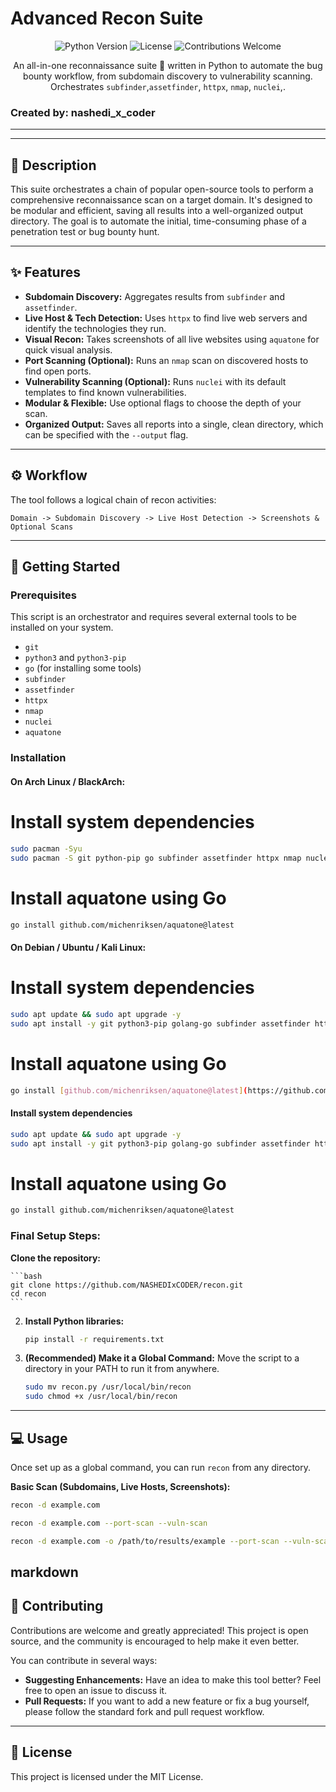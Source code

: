 # Advanced Recon Suite

<div align="center">

![Python Version](https://img.shields.io/badge/python-3.6+-blue.svg)
![License](https://img.shields.io/badge/license-MIT-green.svg)
![Contributions Welcome](https://img.shields.io/badge/contributions-welcome-brightgreen.svg)

An all-in-one reconnaissance suite 🐍 written in Python to automate the bug bounty workflow, from subdomain discovery to vulnerability scanning. Orchestrates `subfinder`,`assetfinder`, `httpx`, `nmap`, `nuclei`,.

</div>


### Created by: nashedi_x_coder

***
---
## 📜 Description

This suite orchestrates a chain of popular open-source tools to perform a comprehensive reconnaissance scan on a target domain. It's designed to be modular and efficient, saving all results into a well-organized output directory. The goal is to automate the initial, time-consuming phase of a penetration test or bug bounty hunt.

---
## ✨ Features

-   **Subdomain Discovery:** Aggregates results from `subfinder` and `assetfinder`.
-   **Live Host & Tech Detection:** Uses `httpx` to find live web servers and identify the technologies they run.
-   **Visual Recon:** Takes screenshots of all live websites using `aquatone` for quick visual analysis.
-   **Port Scanning (Optional):** Runs an `nmap` scan on discovered hosts to find open ports.
-   **Vulnerability Scanning (Optional):** Runs `nuclei` with its default templates to find known vulnerabilities.
-   **Modular & Flexible:** Use optional flags to choose the depth of your scan.
-   **Organized Output:** Saves all reports into a single, clean directory, which can be specified with the `--output` flag.
---
## ⚙️ Workflow

The tool follows a logical chain of recon activities:

`Domain -> Subdomain Discovery -> Live Host Detection -> Screenshots & Optional Scans`

---
## 🚀 Getting Started

### Prerequisites

This script is an orchestrator and requires several external tools to be installed on your system.

-   `git`
-   `python3` and `python3-pip`
-   `go` (for installing some tools)
-   `subfinder`
-   `assetfinder`
-   `httpx`
-   `nmap`
-   `nuclei`
-   `aquatone`

### Installation

#### On Arch Linux / BlackArch:

# Install system dependencies
```bash
sudo pacman -Syu
sudo pacman -S git python-pip go subfinder assetfinder httpx nmap nuclei
```

# Install aquatone using Go
```bash
go install github.com/michenriksen/aquatone@latest
```

#### On Debian / Ubuntu / Kali Linux:
# Install system dependencies
```bash
sudo apt update && sudo apt upgrade -y
sudo apt install -y git python3-pip golang-go subfinder assetfinder httpx nmap nuclei
```

# Install aquatone using Go
```bash
go install [github.com/michenriksen/aquatone@latest](https://github.com/michenriksen/aquatone@latest)
```


#### Install system dependencies
```bash
sudo apt update && sudo apt upgrade -y
sudo apt install -y git python3-pip golang-go subfinder assetfinder httpx nmap nuclei
```

# Install aquatone using Go
```bash
go install github.com/michenriksen/aquatone@latest
````

### Final Setup Steps:

**Clone the repository:**

    ```bash
    git clone https://github.com/NASHEDIxCODER/recon.git
    cd recon
    ```
2.  **Install Python libraries:**
    ```bash
    pip install -r requirements.txt
    ```


3.  **(Recommended) Make it a Global Command:**
    Move the script to a directory in your PATH to run it from anywhere.
    ```bash
    sudo mv recon.py /usr/local/bin/recon
    sudo chmod +x /usr/local/bin/recon
    ```

---
## 💻 Usage

Once set up as a global command, you can run `recon` from any directory.

**Basic Scan (Subdomains, Live Hosts, Screenshots):**
```bash
recon -d example.com

recon -d example.com --port-scan --vuln-scan

recon -d example.com -o /path/to/results/example --port-scan --vuln-scan
````

markdown
---
## 🤝 Contributing

Contributions are welcome and greatly appreciated! This project is open source, and the community is encouraged to help make it even better.

You can contribute in several ways:
-   **Suggesting Enhancements:** Have an idea to make this tool better? Feel free to open an issue to discuss it.
-   **Pull Requests:** If you want to add a new feature or fix a bug yourself, please follow the standard fork and pull request workflow.

---
## 📄 License

This project is licensed under the MIT License.